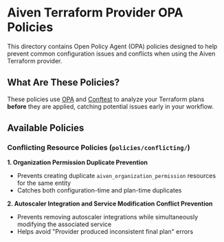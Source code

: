 # Aiven Terraform Provider OPA Policies

This directory contains Open Policy Agent (OPA) policies designed to help prevent common configuration issues and conflicts when using the Aiven Terraform provider.

## What Are These Policies?

These policies use [OPA](https://www.openpolicyagent.org/) and [Conftest](https://conftest.dev/) to analyze your Terraform plans **before** they are applied, catching potential issues early in your workflow.

## Available Policies

### Conflicting Resource Policies (`policies/conflicting/`)

**1. Organization Permission Duplicate Prevention**
- Prevents creating duplicate `aiven_organization_permission` resources for the same entity
- Catches both configuration-time and plan-time duplicates

**2. Autoscaler Integration and Service Modification Conflict Prevention**
- Prevents removing autoscaler integrations while simultaneously modifying the associated service
- Helps avoid "Provider produced inconsistent final plan" errors
